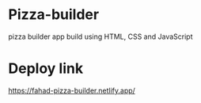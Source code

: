 # Pizza-builder
pizza builder app build using HTML, CSS and JavaScript
# Deploy link
https://fahad-pizza-builder.netlify.app/
